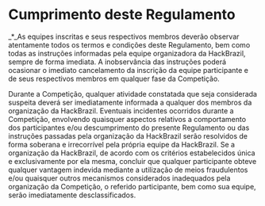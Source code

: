 # Cumprimento deste Regulamento

_\*_As equipes inscritas e seus respectivos membros deverão observar atentamente todos os termos e condições deste Regulamento, bem como todas as instruções informadas pela equipe organizadora da HackBrazil, sempre de forma imediata. A inobservância das instruções poderá ocasionar o imediato cancelamento da inscrição da equipe participante e de seus respectivos membros em qualquer fase da Competição.

Durante a Competição, qualquer atividade constatada que seja considerada suspeita deverá ser imediatamente informada a qualquer dos membros da organização da HackBrazil. Eventuais incidentes ocorridos durante a Competição, envolvendo quaisquer aspectos relativos a comportamento dos participantes e/ou descumprimento do presente Regulamento ou das instruções passadas pela organização da HackBrazil serão resolvidos de forma soberana e irrecorrível pela própria equipe da HackBrazil. Se a organização da HackBrazil, de acordo com os critérios estabelecidos única e exclusivamente por ela mesma, concluir que qualquer participante obteve qualquer vantagem indevida mediante a utilização de meios fraudulentos e/ou quaisquer outros mecanismos considerados inadequados pela organização da Competição, o referido participante, bem como sua equipe, serão imediatamente desclassificados.

